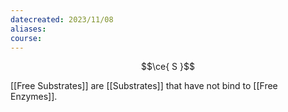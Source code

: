 ```yaml
---
datecreated: 2023/11/08
aliases: 
course:
---
```

$$\ce{ S }$$

[[Free Substrates]] are [[Substrates]] that have not bind to [[Free Enzymes]].
